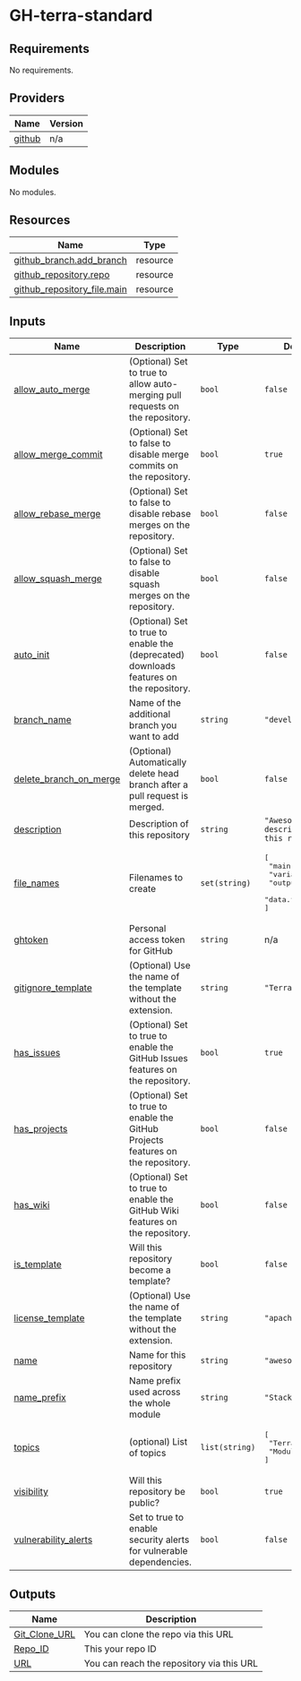 # GH-terra-standard
<!-- BEGIN_TF_DOCS -->
## Requirements

No requirements.

## Providers

| Name | Version |
|------|---------|
| <a name="provider_github"></a> [github](#provider\_github) | n/a |

## Modules

No modules.

## Resources

| Name | Type |
|------|------|
| [github_branch.add_branch](https://registry.terraform.io/providers/hashicorp/github/latest/docs/resources/branch) | resource |
| [github_repository.repo](https://registry.terraform.io/providers/hashicorp/github/latest/docs/resources/repository) | resource |
| [github_repository_file.main](https://registry.terraform.io/providers/hashicorp/github/latest/docs/resources/repository_file) | resource |

## Inputs

| Name | Description | Type | Default | Required |
|------|-------------|------|---------|:--------:|
| <a name="input_allow_auto_merge"></a> [allow\_auto\_merge](#input\_allow\_auto\_merge) | (Optional) Set to true to allow auto-merging pull requests on the repository. | `bool` | `false` | no |
| <a name="input_allow_merge_commit"></a> [allow\_merge\_commit](#input\_allow\_merge\_commit) | (Optional) Set to false to disable merge commits on the repository. | `bool` | `true` | no |
| <a name="input_allow_rebase_merge"></a> [allow\_rebase\_merge](#input\_allow\_rebase\_merge) | (Optional) Set to false to disable rebase merges on the repository. | `bool` | `false` | no |
| <a name="input_allow_squash_merge"></a> [allow\_squash\_merge](#input\_allow\_squash\_merge) | (Optional) Set to false to disable squash merges on the repository. | `bool` | `false` | no |
| <a name="input_auto_init"></a> [auto\_init](#input\_auto\_init) | (Optional) Set to true to enable the (deprecated) downloads features on the repository. | `bool` | `false` | no |
| <a name="input_branch_name"></a> [branch\_name](#input\_branch\_name) | Name of the additional branch you want to add | `string` | `"development"` | no |
| <a name="input_delete_branch_on_merge"></a> [delete\_branch\_on\_merge](#input\_delete\_branch\_on\_merge) | (Optional) Automatically delete head branch after a pull request is merged. | `bool` | `false` | no |
| <a name="input_description"></a> [description](#input\_description) | Description of this repository | `string` | `"Awesome description of this repo"` | no |
| <a name="input_file_names"></a> [file\_names](#input\_file\_names) | Filenames to create | `set(string)` | <pre>[<br>  "main.tf",<br>  "variables.tf",<br>  "output.tf",<br>  "data.tf"<br>]</pre> | no |
| <a name="input_ghtoken"></a> [ghtoken](#input\_ghtoken) | Personal access token for GitHub | `string` | n/a | yes |
| <a name="input_gitignore_template"></a> [gitignore\_template](#input\_gitignore\_template) | (Optional) Use the name of the template without the extension. | `string` | `"Terraform"` | no |
| <a name="input_has_issues"></a> [has\_issues](#input\_has\_issues) | (Optional) Set to true to enable the GitHub Issues features on the repository. | `bool` | `true` | no |
| <a name="input_has_projects"></a> [has\_projects](#input\_has\_projects) | (Optional) Set to true to enable the GitHub Projects features on the repository. | `bool` | `false` | no |
| <a name="input_has_wiki"></a> [has\_wiki](#input\_has\_wiki) | (Optional) Set to true to enable the GitHub Wiki features on the repository. | `bool` | `false` | no |
| <a name="input_is_template"></a> [is\_template](#input\_is\_template) | Will this repository become a template? | `bool` | `false` | no |
| <a name="input_license_template"></a> [license\_template](#input\_license\_template) | (Optional) Use the name of the template without the extension. | `string` | `"apache-2.0"` | no |
| <a name="input_name"></a> [name](#input\_name) | Name for this repository | `string` | `"awesome-repo"` | no |
| <a name="input_name_prefix"></a> [name\_prefix](#input\_name\_prefix) | Name prefix used across the whole module | `string` | `"StackGuardian"` | no |
| <a name="input_topics"></a> [topics](#input\_topics) | (optional) List of topics | `list(string)` | <pre>[<br>  "Terraform",<br>  "Module"<br>]</pre> | no |
| <a name="input_visibility"></a> [visibility](#input\_visibility) | Will this repository be public? | `bool` | `true` | no |
| <a name="input_vulnerability_alerts"></a> [vulnerability\_alerts](#input\_vulnerability\_alerts) | Set to true to enable security alerts for vulnerable dependencies. | `bool` | `false` | no |

## Outputs

| Name | Description |
|------|-------------|
| <a name="output_Git_Clone_URL"></a> [Git\_Clone\_URL](#output\_Git\_Clone\_URL) | You can clone the repo via this URL |
| <a name="output_Repo_ID"></a> [Repo\_ID](#output\_Repo\_ID) | This your repo ID |
| <a name="output_URL"></a> [URL](#output\_URL) | You can reach the repository via this URL |
<!-- END_TF_DOCS -->